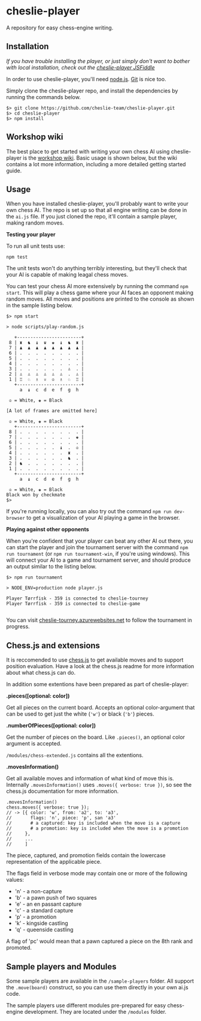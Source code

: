 cheslie-player
==============

A repository for easy chess-engine writing.


Installation
------------

_If you have trouble installing the player, or just simply don't want to bother with local installation, check out the [cheslie-player JSFiddle](https://jsfiddle.net/63gkjk9j/7/)_

In order to use cheslie-player, you'll need [node.js](https://nodejs.org/en/). [Git](https://git-scm.com/) is nice too.

Simply clone the cheslie-player repo, and install the dependencies by running the commands below.

```
$> git clone https://github.com/cheslie-team/cheslie-player.git
$> cd cheslie-player
$> npm install
```

Workshop wiki
-------------

The best place to get started with writing your own chess AI using cheslie-player is the [workshop wiki](https://github.com/cheslie-team/cheslie-player/wiki). Basic usage is shown below, but the wiki contains a lot more information, including a more detailed getting started guide.


Usage
-----

When you have installed cheslie-player, you'll probably want to write your own chess AI.
The repo is set up so that all engine writing can be done in the `ai.js` file. If you just cloned the repo, it'll contain a sample player, making random moves.

__Testing your player__

To run all unit tests use:

    npm test

The unit tests won't do anything terribly interesting, but they'll check that your AI is capable of making leagal chess moves.

You can test your chess AI more extensively by running the command `npm start`. This will play a chess game where your AI faces an opponent making random moves. All moves and positions are printed to the console as shown in the sample listing below.

```
$> npm start

> node scripts/play-random.js

   +------------------------+
 8 | ♜  ♞  ♝  ♛  ♚  ♝  ♞  ♜ |
 7 | ♟  ♟  ♟  ♟  ♟  ♟  ♟  ♟ |
 6 | .  .  .  .  .  .  .  . |
 5 | .  .  .  .  .  .  .  . |
 4 | .  .  .  .  .  .  .  . |
 3 | .  .  .  .  .  .  ♙  . |
 2 | ♙  ♙  ♙  ♙  ♙  ♙  .  ♙ |
 1 | ♖  ♘  ♗  ♕  ♔  ♗  ♘  ♖ |
   +------------------------+
     a  ♝  c  d  e  f  g  h

 ♔ = White, ♚ = Black

[A lot of frames are omitted here]

 ♔ = White, ♚ = Black
   +------------------------+
 8 | .  .  .  .  .  .  .  . |
 7 | .  .  .  .  .  .  .  ♚ |
 6 | .  .  .  .  .  .  .  . |
 5 | .  .  .  .  .  ♝  .  ♔ |
 4 | .  .  .  .  .  .  ♜  . |
 3 | .  .  .  .  .  .  ♞  . |
 2 | ♞  .  .  .  .  .  .  . |
 1 | .  .  .  .  .  .  .  . |
   +------------------------+
     a  ♝  c  d  e  f  g  h

 ♔ = White, ♚ = Black
Black won by checkmate
$>
```

If you're running locally, you can also try out the command `npm run dev-browser` to get a visualization of your AI playing a game in the browser.

__Playing against other opponents__

When you're confident that your player can beat any other AI out there, you can start the player and join the tournament server with the command `npm run tournament` (or `npm run tournament-win`, if you're using windows).
This will connect your AI to a game and tournament server, and should produce an output similar to the listing below.

```
$> npm run tournament

> NODE_ENV=production node player.js

Player Tørrfisk - 359 is connected to cheslie-tourney
Player Tørrfisk - 359 is connected to cheslie-game


```

You can visit [cheslie-tourney.azurewebsites.net](http://cheslie-tourney.azurewebsites.net/) to follow the tournament in progress.


Chess.js and extensions
-----------------------

It is reccomended to use [chess.js](https://github.com/jhlywa/chess.js) to get available moves and to support position evaluation.
Have a look at the chess.js readme for more information about what chess.js can do.

In addition some extentions have been prepared as part of cheslie-player:

__.pieces([optional: color])__

Get all pieces on the current board. Accepts an optional color-argument that can be used to get just the white (`'w'`) or black (`'b'`) pieces.

__.numberOfPieces([optional: color])__

Get the number of pieces on the board. Like `.pieces()`, an optional color argument is accepted.


`/modules/chess-extended.js` contains all the extentions.


__.movesInformation()__

Get all available moves and information of what kind of move this is. Internally `.movesInformation()` uses `.moves({ verbose: true })`, so see the chess.js documentation for more information.

```
.movesInformation()
chess.moves({ verbose: true });
// -> [{ color: 'w', from: 'a2', to: 'a3',
//       flags: 'n', piece: 'p', san 'a3'
//       # a captured: key is included when the move is a capture
//       # a promotion: key is included when the move is a promotion
//     },
//     ...
//     ]
```

The piece, captured, and promotion fields contain the lowercase representation of the applicable piece.

The flags field in verbose mode may contain one or more of the following values:

* 'n' - a non-capture
* 'b' - a pawn push of two squares
* 'e' - an en passant capture
* 'c' - a standard capture
* 'p' - a promotion
* 'k' - kingside castling
* 'q' - queenside castling

A flag of 'pc' would mean that a pawn captured a piece on the 8th rank and promoted.


Sample players and Modules
--------------------------

Some sample players are available in the `/sample-players` folder. All support the `.move(board)` construct, so you can use them directly in your own ai.js code.

The sample players use different modules pre-prepared for easy chess-engine development. They are located under the `/modules` folder.
